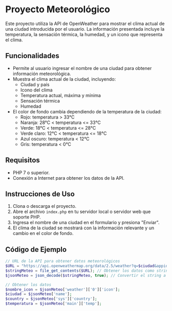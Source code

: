 # Proyecto Meteorológico

Este proyecto utiliza la API de OpenWeather para mostrar el clima actual de una ciudad introducida por el usuario. La información presentada incluye la temperatura, la sensación térmica, la humedad, y un icono que representa el clima.

## Funcionalidades

- Permite al usuario ingresar el nombre de una ciudad para obtener información meteorológica.
- Muestra el clima actual de la ciudad, incluyendo:
  - Ciudad y país
  - Icono del clima
  - Temperatura actual, máxima y mínima
  - Sensación térmica
  - Humedad
- El color de fondo cambia dependiendo de la temperatura de la ciudad:
  - Rojo: temperatura > 33°C
  - Naranja: 28°C < temperatura <= 33°C
  - Verde: 18°C < temperatura <= 28°C
  - Verde claro: 12°C < temperatura <= 18°C
  - Azul oscuro: temperatura < 12°C
  - Gris: temperatura < 0°C

## Requisitos

- PHP 7 o superior.
- Conexión a Internet para obtener los datos de la API.

## Instrucciones de Uso

1. Clona o descarga el proyecto.
2. Abre el archivo `index.php` en tu servidor local o servidor web que soporte PHP.
3. Ingresa el nombre de una ciudad en el formulario y presiona "Enviar".
4. El clima de la ciudad se mostrará con la información relevante y un cambio en el color de fondo.

## Código de Ejemplo

```php
// URL de la API para obtener datos meteorológicos
$URL = "https://api.openweathermap.org/data/2.5/weather?q=$ciudad&appid=13a90374849f8d04b244930a0d6c3885&units=metric&lang=es";
$stringMeteo = file_get_contents($URL); // Obtener los datos como string
$jsonMeteo = json_decode($stringMeteo, true); // Convertir el string a JSON

// Obtener los datos
$nombre_icon = $jsonMeteo['weather']['0']['icon'];
$ciudad = $jsonMeteo['name'];
$country = $jsonMeteo['sys']['country'];
$temperatura = $jsonMeteo['main']['temp'];
